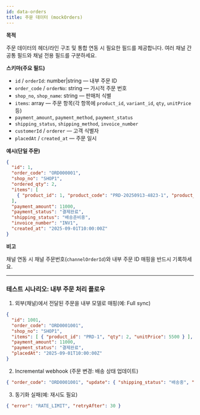 ```yaml
---
id: data-orders
title: 주문 데이터 (mockOrders)
---
```


**목적**

주문 데이터의 헤더/라인 구조 및 통합 연동 시 필요한 필드를 제공합니다. 여러 채널 간 공통 필드와 채널 전용 필드를 구분하세요.

**스키마(주요 필드)**

- `id` / `orderId`: number|string — 내부 주문 ID
- `order_code` / `orderNo`: string — 가시적 주문 번호
- `shop_no`, `shop_name`: string — 판매처 식별
- `items`: array — 주문 항목(각 항목에 `product_id`, `variant_id`, `qty`, `unitPrice` 등)
- `payment_amount`, `payment_method`, `payment_status`
- `shipping_status`, `shipping_method`, `invoice_number`
- `customerId` / `orderer` — 고객 식별자
- `placedAt` / `created_at` — 주문 일시

**예시(단일 주문)**

```json
{
  "id": 1,
  "order_code": "ORD000001",
  "shop_no": "SHOP1",
  "ordered_qty": 2,
  "items": [
    { "product_id": 1, "product_code": "PRD-20250913-4823-1", "product_name": "상품1", "qty": 2, "unitPrice": 5500 }
  ],
  "payment_amount": 11000,
  "payment_status": "결제완료",
  "shipping_status": "배송준비중",
  "invoice_number": "INV1",
  "created_at": "2025-09-01T10:00:00Z"
}
```

**비고**

채널 연동 시 채널 주문번호(`channelOrderId`)와 내부 주문 ID 매핑을 반드시 기록하세요.

---
### 테스트 시나리오: 내부 주문 처리 플로우

1) 외부(채널)에서 전달된 주문을 내부 모델로 매핑(예: Full sync)

```json
{
  "id": 1001,
  "order_code": "ORD0001001",
  "shop_no": "SHOP1",
  "items": [ { "product_id": "PRD-1", "qty": 2, "unitPrice": 5500 } ],
  "payment_amount": 11000,
  "payment_status": "결제완료",
  "placedAt": "2025-09-01T10:00:00Z"
}
```

2) Incremental webhook (주문 변경: 배송 상태 업데이트)

```json
{ "order_code": "ORD0001001", "update": { "shipping_status": "배송중", "invoice_number": "INV-1001" } }
```

3) 동기화 실패(예: 재시도 필요)

```json
{ "error": "RATE_LIMIT", "retryAfter": 30 }
```


